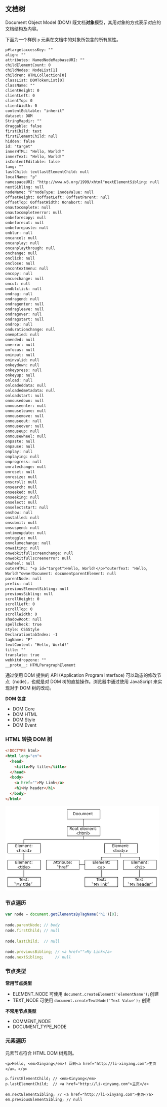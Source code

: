 ## 文档树

Document Object Model (DOM) 既文档**对象**模型，其用对象的方式表示对应的文档结构及内容。

下面为一个样例 `p` 元素在文档中的对象所包含的所有属性。

```
p#targetaccessKey: ""
align: ""
attributes: NamedNodeMapbaseURI: ""
childElementCount: 0
childNodes: NodeList[1]
children: HTMLCollection[0]
classList: DOMTokenList[0]
className: ""
clientHeight: 0
clientLeft: 0
clientTop: 0
clientWidth: 0
contentEditable: "inherit"
dataset: DOM
StringMapdir: ""
draggable: false
firstChild: text
firstElementChild: null
hidden: false
id: "target"
innerHTML: "Hello, World!"
innerText: "Hello, World!"
isContentEditable: false
lang: ""
lastChild: textlastElementChild: null
localName: "p"
namespaceURI: "http://www.w3.org/1999/xhtml"nextElementSibling: null
nextSibling: null
nodeName: "P"nodeType: 1nodeValue: null
offsetHeight: 0offsetLeft: 0offsetParent: null
offsetTop: 0offsetWidth: 0onabort: null
onautocomplete: null
onautocompleteerror: null
onbeforecopy: null
onbeforecut: null
onbeforepaste: null
onblur: null
oncancel: null
oncanplay: null
oncanplaythrough: null
onchange: null
onclick: null
onclose: null
oncontextmenu: null
oncopy: null
oncuechange: null
oncut: null
ondblclick: null
ondrag: null
ondragend: null
ondragenter: null
ondragleave: null
ondragover: null
ondragstart: null
ondrop: null
ondurationchange: null
onemptied: null
onended: null
onerror: null
onfocus: null
oninput: null
oninvalid: null
onkeydown: null
onkeypress: null
onkeyup: null
onload: null
onloadeddata: null
onloadedmetadata: null
onloadstart: null
onmousedown: null
onmouseenter: null
onmouseleave: null
onmousemove: null
onmouseout: null
onmouseover: null
onmouseup: null
onmousewheel: null
onpaste: null
onpause: null
onplay: null
onplaying: null
onprogress: null
onratechange: null
onreset: null
onresize: null
onscroll: null
onsearch: null
onseeked: null
onseeking: null
onselect: null
onselectstart: null
onshow: null
onstalled: null
onsubmit: null
onsuspend: null
ontimeupdate: null
ontoggle: null
onvolumechange: null
onwaiting: null
onwebkitfullscreenchange: null
onwebkitfullscreenerror: null
onwheel: null
outerHTML: "<p id="target">Hello, World!</p>"outerText: "Hello, World!"ownerDocument: documentparentElement: null
parentNode: null
prefix: null
previousElementSibling: null
previousSibling: null
scrollHeight: 0
scrollLeft: 0
scrollTop: 0
scrollWidth: 0
shadowRoot: null
spellcheck: true
style: CSSStyle
DeclarationtabIndex: -1
tagName: "P"
textContent: "Hello, World!"
title: ""
translate: true
webkitdropzone: ""
__proto__: HTMLParagraphElement
```

通过使用 DOM 提供的 API (Application Program Interface) 可以动态的修改节点（node），也就是对 DOM 树的直接操作。浏览器中通过使用 JavaScript 来实现对于 DOM 树的改动。

**DOM 包含**

- DOM Core
- DOM HTML
- DOM Style
- DOM Event

### HTML 转换 DOM 树

```html
<!DOCTYPE html>
<html lang="en">
  <head>
    <title>My title</title>
  </head>
  <body>
    <a href="">My Link</a>
    <h1>My header</h1>
  </body>
</html>
```

![](../img/D/dom-tree.gif)

### 节点遍历

```Javascript
var node = document.getElementsByTagName('h1')[0];

node.parentNode; // body
node.firstChild; // null

node.lastChild;  // null

node.previousBibling; // <a href="">My Link</a>
node.nextSibling;     // null

```

### 节点类型

**常用节点类型**

- ELEMENT_NODE 可使用 `document.createElement('elementName');`创建
- TEXT_NODE 可使用 `document.createTextNode('Text Value');` 创建

**不常用节点类型**

- COMMENT_NODE
- DOCUMENT_TYPE_NODE

### 元素遍历

元素节点符合 HTML DOM 树规则。

```
<p>Hello, <em>Xinyang</em>! 回到<a href="http://li-xinyang.com">主页</a>。</p>
```

```
p.firstElementChild; // <em>Xinyang</em>
p.lastElementChild;  // <a href="http://li-xinyang.com">主页</a>

em.nextElementSibling; // <a href="http://li-xinyang.com">主页</a>
em.previousElementSibling; // null

```